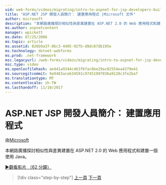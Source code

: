```yaml
---
uid: web-forms/videos/migrating/intro-to-aspnet-for-jsp-developers-building-applications
title: "ASP.NET JSP 開發人員簡介： 建置應用程式 |Microsoft 文件"
author: microsoft
description: "本網路廣播探討相似性與差異建置在 ASP.NET 2.0 的 Web 應用程式和建置一個使用 Java。"
ms.author: aspnetcontent
manager: wpickett
ms.date: 07/25/2006
ms.topic: article
ms.assetid: 826b9a37-0bc3-4405-92fb-d8dc87db195e
ms.technology: dotnet-webforms
ms.prod: .net-framework
msc.legacyurl: /web-forms/videos/migrating/intro-to-aspnet-for-jsp-developers-building-applications
msc.type: video
ms.openlocfilehash: ae441a9344c463f6fac6be29ac02554ea4379e41
ms.sourcegitcommit: 9a9483aceb34591c97451997036a9120c3fe2baf
ms.translationtype: MT
ms.contentlocale: zh-TW
ms.lasthandoff: 11/10/2017
---
```

<a name="intro-to-aspnet-for-jsp-developers-building-applications"></a>ASP.NET JSP 開發人員簡介： 建置應用程式
====================
由[Microsoft](https://github.com/microsoft)

本網路廣播探討相似性與差異建置在 ASP.NET 2.0 的 Web 應用程式和建置一個使用 Java。

[&#9654;觀看影片 （62 分鐘）](https://channel9.msdn.com/Blogs/ASP-NET-Site-Videos/intro-to-aspnet-for-jsp-developers-building-applications)

>[!div class="step-by-step"]
[上一頁](intro-to-aspnet-for-jsp-developers-welcome-to-aspnet-20.md)
[下一頁](intro-to-aspnet-for-coldfusion-developers-adding-aspnet-to-your-repertoire.md)
